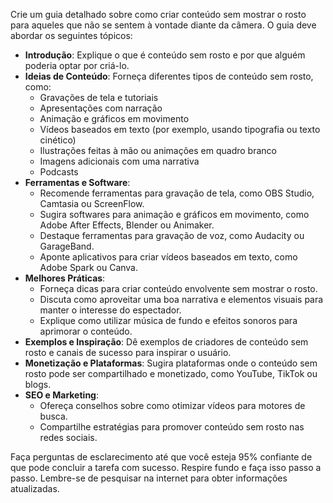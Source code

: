  
Crie um guia detalhado sobre como criar conteúdo sem mostrar o rosto para aqueles que não se sentem à vontade diante da câmera. O guia deve abordar os seguintes tópicos:

- **Introdução**: Explique o que é conteúdo sem rosto e por que alguém poderia optar por criá-lo.
- **Ideias de Conteúdo**: Forneça diferentes tipos de conteúdo sem rosto, como:
  - Gravações de tela e tutoriais
  - Apresentações com narração
  - Animação e gráficos em movimento
  - Vídeos baseados em texto (por exemplo, usando tipografia ou texto cinético)
  - Ilustrações feitas à mão ou animações em quadro branco
  - Imagens adicionais com uma narrativa
  - Podcasts
- **Ferramentas e Software**:
  - Recomende ferramentas para gravação de tela, como OBS Studio, Camtasia ou ScreenFlow.
  - Sugira softwares para animação e gráficos em movimento, como Adobe After Effects, Blender ou Animaker.
  - Destaque ferramentas para gravação de voz, como Audacity ou GarageBand.
  - Aponte aplicativos para criar vídeos baseados em texto, como Adobe Spark ou Canva.
- **Melhores Práticas**:
  - Forneça dicas para criar conteúdo envolvente sem mostrar o rosto.
  - Discuta como aproveitar uma boa narrativa e elementos visuais para manter o interesse do espectador.
  - Explique como utilizar música de fundo e efeitos sonoros para aprimorar o conteúdo.
- **Exemplos e Inspiração**: Dê exemplos de criadores de conteúdo sem rosto e canais de sucesso para inspirar o usuário.
- **Monetização e Plataformas**: Sugira plataformas onde o conteúdo sem rosto pode ser compartilhado e monetizado, como YouTube, TikTok ou blogs.
- **SEO e Marketing**:
  - Ofereça conselhos sobre como otimizar vídeos para motores de busca.
  - Compartilhe estratégias para promover conteúdo sem rosto nas redes sociais.

Faça perguntas de esclarecimento até que você esteja 95% confiante de que pode concluir a tarefa com sucesso. Respire fundo e faça isso passo a passo. Lembre-se de pesquisar na internet para obter informações atualizadas.
```